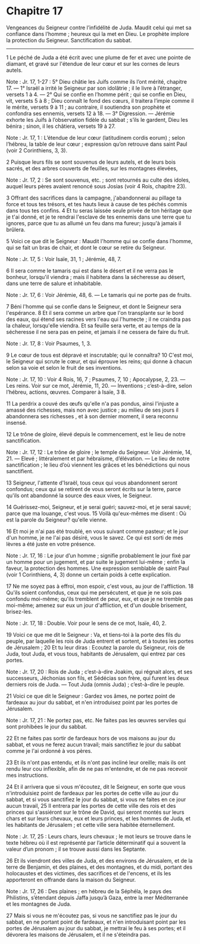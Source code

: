 # Chapitre 17

Vengeances du Seigneur contre l’infidélité de Juda.
Maudit celui qui met sa confiance dans l’homme ; heureux qui la met en Dieu.
Le prophète implore la protection du Seigneur.
Sanctification du sabbat.

***

1 Le péché de Juda a été écrit avec une plume de fer et avec une pointe de diamant, et gravé sur l'étendue de leur cœur et sur les cornes de leurs autels.

<span class="bible-note">Note : </span> Jr. 17, 1-27 : 5° Dieu châtie les Juifs comme ils l’ont mérité, chapitre 17. ― 1° Israël a irrité le Seigneur par son idolâtrie ; il le livre à l’étranger, versets 1 à 4. ― 2° Qui se confie en l’homme périt ; qui se confie en Dieu, vit, versets 5 à 8 ; Dieu connaît le fond des cœurs, il traitera l’impie comme il le mérite, versets 9 à 11 ; au contraire, il soutiendra son prophète et confondra ses ennemis, versets 12 à 18. ― 3° Digression. ― Jérémie exhorte les Juifs à l’observation fidèle du sabbat ; s’ils le gardent, Dieu les bénira ; sinon, il les châtiera, versets 19 à 27.

<span class="bible-note">Note : </span> Jr. 17, 1 : L’étendue de leur cœur (latitudinem cordis eorum) ; selon l’hébreu, la table de leur cœur ; expression qu’on retrouve dans saint Paul (voir 2 Corinthiens, 3, 3).

2 Puisque leurs fils se sont souvenus de leurs autels, et de leurs bois sacrés, et des arbres couverts de feuilles, sur les montagnes élevées,

<span class="bible-note">Note : </span> Jr. 17, 2 : Se sont souvenus, etc. ; sont retournés au culte des idoles, auquel leurs pères avaient renoncé sous Josias (voir 4 Rois, chapitre 23).


3 Offrant des sacrifices dans la campagne, j'abandonnerai au pillage ta force et tous tes trésors, et tes hauts lieux à cause de tes péchés commis dans tous tes confins. 4 Et tu seras laissée seule privée de ton héritage que je t'ai donné, et je te rendrai l'esclave de tes ennemis dans une terre que tu ignores, parce que tu as allumé un feu dans ma fureur; jusqu'à jamais il brûlera.


5 Voici ce que dit le Seigneur : Maudit l'homme qui se confie dans l'homme, qui se fait un bras de chair, et dont le cœur se retire du Seigneur.

<span class="bible-note">Note : </span> Jr. 17, 5 : Voir Isaïe, 31, 1 ; Jérémie, 48, 7.

6 Il sera comme le tamaris qui est dans le désert et il ne verra pas le bonheur, lorsqu'il viendra ; mais il habitera dans la sécheresse au désert, dans une terre de salure et inhabitable.

<span class="bible-note">Note : </span> Jr. 17, 6 : Voir Jérémie, 48, 6. ― Le tamaris qui ne porte pas de fruits.


7 Béni l'homme qui se confie dans le Seigneur, et dont le Seigneur sera l'espérance. 8 Et il sera comme un arbre que l'on transplante sur le bord des eaux, qui étend ses racines vers l'eau qui l'humecte ; il ne craindra pas la chaleur, lorsqu'elle viendra. Et sa feuille sera verte, et au temps de la sécheresse il ne sera pas en peine, et jamais il ne cessera de faire du fruit.

<span class="bible-note">Note : </span> Jr. 17, 8 : Voir Psaumes, 1, 3.


9 Le cœur de tous est dépravé et inscrutable; qui le connaîtra? 10 C'est moi, le Seigneur qui scrute le cœur, et qui éprouve les reins; qui donne à chacun selon sa voie et selon le fruit de ses inventions.

<span class="bible-note">Note : </span> Jr. 17, 10 : Voir 4 Rois, 16, 7 ; Psaumes, 7, 10 ; Apocalypse, 2, 23. ― Les reins. Voir sur ce mot, Jérémie, 11, 20. ― Inventions ; c’est-à-dire, selon l’hébreu, actions, œuvres. Comparer à Isaïe, 3 8.


11 La perdrix a couvé des œufs qu'elle n'a pas pondus, ainsi l'injuste a amassé des richesses, mais non avec justice ; au milieu de ses jours il abandonnera ses richesses , et à son dernier moment, il sera reconnu insensé.


12 Le trône de gloire, élevé depuis le commencement, est le lieu de notre sanctification.

<span class="bible-note">Note : </span> Jr. 17, 12 : Le trône de gloire ; le temple du Seigneur. Voir Jérémie, 14, 21. ― Elevé ; littéralement et par hébraïsme, d’élévation. ― Le lieu de notre sanctification ; le lieu d’où viennent les grâces et les bénédictions qui nous sanctifient.

13 Seigneur, l'attente d'Israël, tous ceux qui vous abandonnent seront confondus; ceux qui se retirent de vous seront écrits sur la terre, parce qu'ils ont abandonné la source des eaux vives, le Seigneur.


14 Guérissez-moi, Seigneur, et je serai guéri; sauvez-moi, et je serai sauvé; parce que ma louange, c'est vous. 15 Voilà qu'eux-mêmes me disent : Où est la parole du Seigneur? qu'elle vienne.


16 Et moi je n'ai pas été troublé, en vous suivant comme pasteur; et le jour d'un homme, je ne l'ai pas désiré, vous le savez. Ce qui est sorti de mes lèvres a été juste en votre présence.

<span class="bible-note">Note : </span> Jr. 17, 16 : Le jour d’un homme ; signifie probablement le jour fixé par un homme pour un jugement, et par suite le jugement lui-même ; enfin la faveur, la protection des hommes. Une expression semblable de saint Paul (voir 1 Corinthiens, 4, 3) donne un certain poids à cette explication.


17 Ne me soyez pas à effroi, mon espoir, c'est vous, au jour de l'affliction. 18 Qu'ils soient confondus, ceux qui me persécutent, et que je ne sois pas confondu moi-même; qu'ils tremblent de peur, eux, et que je ne tremble pas moi-même; amenez sur eux un jour d'affliction, et d'un double brisement, brisez-les.

<span class="bible-note">Note : </span> Jr. 17, 18 : Double. Voir pour le sens de ce mot, Isaïe, 40, 2.


19 Voici ce que me dit le Seigneur : Va, et tiens-toi à la porte des fils du peuple, par laquelle les rois de Juda entrent et sortent, et à toutes les portes de Jérusalem ; 20 Et tu leur diras : Ecoutez la parole du Seigneur, rois de Juda, tout Juda, et vous tous, habitants de Jérusalem, qui entrez par ces portes.

<span class="bible-note">Note : </span> Jr. 17, 20 : Rois de Juda ; c’est-à-dire Joakim, qui régnait alors, et ses successeurs, Jéchonias son fils, et Sédécias son frère, qui furent les deux derniers rois de Juda. ― Tout Juda (omnis Juda) ; c’est-à-dire le peuple.


21 Voici ce que dit le Seigneur : Gardez vos âmes, ne portez point de fardeaux au jour du sabbat, et n'en introduisez point par les portes de Jérusalem.

<span class="bible-note">Note : </span> Jr. 17, 21 : Ne portez pas, etc. Ne faites pas les œuvres serviles qui sont prohibées le jour du sabbat.

22 Et ne faites pas sortir de fardeaux hors de vos maisons au jour du sabbat, et vous ne ferez aucun travail; mais sanctifiez le jour du sabbat comme je l'ai ordonné à vos pères.


23 Et ils n'ont pas entendu, et ils n'ont pas incliné leur oreille; mais ils ont rendu leur cou inflexible, afin de ne pas m'entendre, et de ne pas recevoir mes instructions.


24 Et il arrivera que si vous m'écoutez, dit le Seigneur, en sorte que vous n'introduisiez point de fardeaux par les portes de cette ville au jour du sabbat, et si vous sanctifiez le jour du sabbat, si vous ne faites en ce jour aucun travail, 25 Il entrera par les portes de cette ville des rois et des princes qui s'assiéront sur le trône de David, qui seront montés sur leurs chars et sur leurs chevaux, eux et leurs princes, et les hommes de Juda, et les habitants de Jérusalem ; et cette ville sera habitée éternellement.

<span class="bible-note">Note : </span> Jr. 17, 25 : Leurs chars, leurs chevaux ; le mot leurs se trouve dans le texte hébreu où il est représenté par l’article déterminatif qui a souvent la valeur d’un pronom ; il se trouve aussi dans les Septante.

26 Et ils viendront des villes de Juda, et des environs de Jérusalem, et de la terre de Benjamin, et des plaines, et des montagnes, et du midi, portant des holocaustes et des victimes, des sacrifices et de l'encens, et ils les apporteront en offrande dans la maison du Seigneur.

<span class="bible-note">Note : </span> Jr. 17, 26 : Des plaines ; en hébreu de la Séphéla, le pays des Philistins, s’étendant depuis Jaffa jusqu’à Gaza, entre la mer Méditerranée et les montagnes de Juda.


27 Mais si vous ne m'écoutez pas, si vous ne sanctifiez pas le jour du sabbat, en ne portant point de fardeaux, et n'en introduisant point par les portes de Jérusalem au jour du sabbat, je mettrai le feu à ses portes; et il dévorera les maisons de Jérusalem, et il ne s'éteindra pas.

